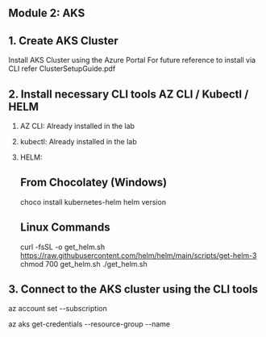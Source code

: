 
## Module 2: AKS

## 1. Create AKS Cluster

Install AKS Cluster using the Azure Portal
For future reference to install via CLI refer ClusterSetupGuide.pdf

## 2. Install necessary CLI tools AZ CLI / Kubectl / HELM

1) AZ CLI: Already installed in the lab
2) kubectl: Already installed in the lab
3) HELM:

   ## From Chocolatey (Windows)

    choco install kubernetes-helm
    helm version

   ## Linux Commands

    curl -fsSL -o get_helm.sh  <https://raw.githubusercontent.com/helm/helm/main/scripts/get-helm-3>
    chmod 700 get_helm.sh
    ./get_helm.sh

## 3. Connect to the AKS cluster using the CLI tools

az account set --subscription <subscription ID>

az aks get-credentials --resource-group <Resource Group> --name <Cluster Name>
